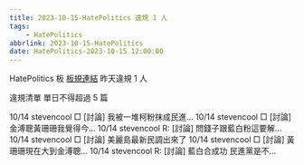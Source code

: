 ```yaml
---
title: 2023-10-15-HatePolitics 違規 1 人
tags:
    - HatePolitics
abbrlink: 2023-10-15-HatePolitics
date: HatePolitics-2023-10-15 12:00:00
---
```

HatePolitics 板 [板規連結](https://www.ptt.cc/bbs/HatePolitics/M.1617115262.A.D60.html)
昨天違規 1 人
<!-- more -->

違規清單
單日不得超過 5 篇

10/14 stevencool □ [討論] 我被一堆柯粉抹成民進…
10/14 stevencool □ [討論] 金溥聰黃珊珊我覺得今…
10/14 stevencool R: [討論] 問錢子跟藍白粉這要解…
10/14 stevencool □ [討論] 美麗島最新民調出來了
10/14 stevencool □ [討論] 黃珊珊現在大到金溥聰…
10/14 stevencool R: [討論] 藍白合成功 民進黨是不…